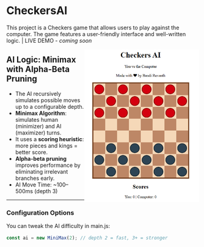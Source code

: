 # CheckersAI

This project is a Checkers game that allows users to play against the computer. The game features a user-friendly interface and well-written logic. | LIVE DEMO - *coming soon*

<img align=right height=400 width=300 src="demo.png">

## AI Logic: Minimax with Alpha-Beta Pruning
- The AI recursively simulates possible moves up to a configurable depth.
- **Minimax Algorithm**: simulates human (minimizer) and AI (maximizer) turns.
- It uses a **scoring heuristic**: more pieces and kings = better score.
- **Alpha-beta pruning** improves performance by eliminating irrelevant branches early.
- AI Move Time: ~100–500ms (depth 3)

---

### Configuration Options
You can tweak the AI difficulty in main.js:

``` js
const ai = new MiniMax(2); // depth 2 = fast, 3+ = stronger


